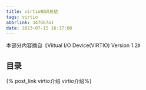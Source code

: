 ```yaml
---
title: virtio知识总结
tags: virtio
abbrlink: 3476b7a1
date: 2023-07-15 16:17:08
---
```


本部分内容摘自《Viitual I/O Device(VIRTIO) Version 1.2》
<!-- more -->

## 目录

{% post_link virtio介绍  virtio介绍%}